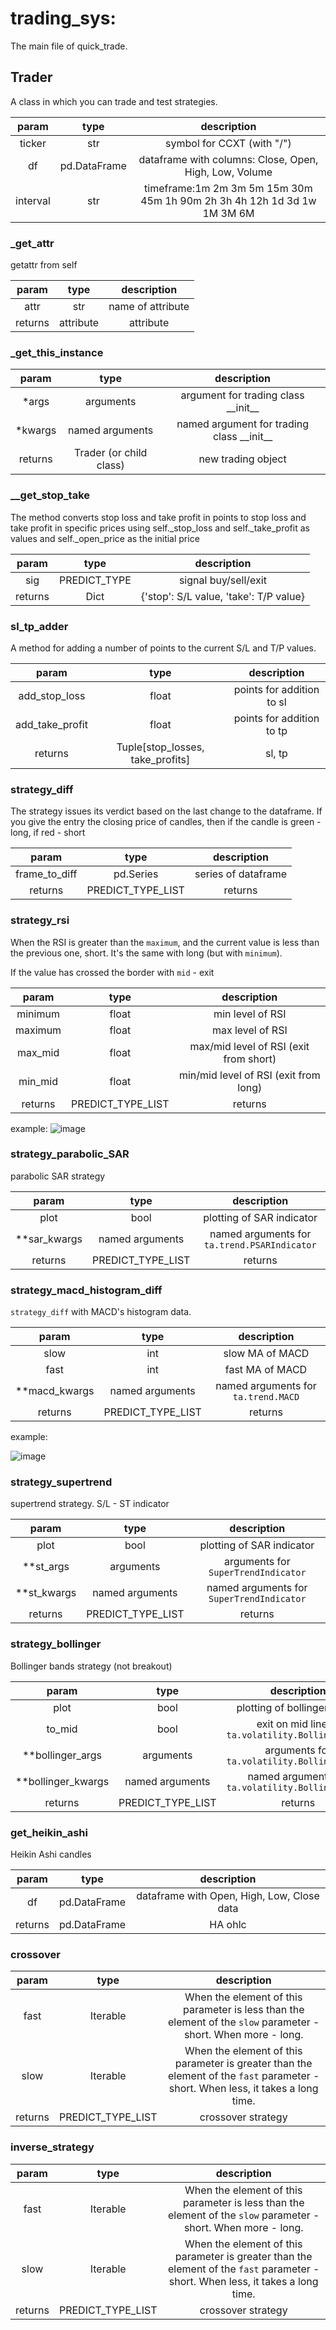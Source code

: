 # trading_sys:
The main file of quick_trade.

## Trader
A class in which you can trade and test strategies.

| param | type | description |
|:---:|:---:|:---:|
|ticker|str|symbol for CCXT (with "/")|
|df|pd.DataFrame|dataframe with columns: Close, Open, High, Low, Volume|
|interval|str| timeframe:1m 2m 3m 5m 15m 30m 45m 1h 90m 2h 3h 4h 12h 1d 3d 1w 1M 3M 6M|


### _get_attr
getattr from self

| param | type | description |
|:---:|:---:|:---:|
|attr|str|name of attribute|
|returns|attribute|attribute|

### _get_this_instance

| param | type | description |
|:---:|:---:|:---:|
|*args|arguments|argument for trading class \_\_init__|
|*kwargs|named arguments|named argument for trading class \_\_init__|
|returns|Trader (or child class)|new trading object|

### __get_stop_take
The method converts stop loss and take profit
in points to stop loss and take profit in 
specific prices using self._stop_loss and 
self._take_profit as values and self._open_price 
as the initial price

| param | type | description |
|:---:|:---:|:---:|
|sig|PREDICT_TYPE|signal buy/sell/exit|
|returns|Dict|{'stop': S/L value, 'take': T/P value}|


### sl_tp_adder
A method for adding a number of points to
the current S/L and T/P values.

| param  | type | description |
| :---: | :---: | :---: |
| add_stop_loss | float | points for addition to sl |
| add_take_profit | float | points for addition to tp |
| returns | Tuple\[stop_losses, take_profits] | sl, tp |

### strategy_diff
The strategy issues its verdict based on the last change to the dataframe.
If you give the entry the closing price of candles, then if the candle is green - long, if red - short

| param  | type | description |
| :---: | :---: | :---: |
| frame_to_diff | pd.Series | series of dataframe |
| returns | PREDICT_TYPE_LIST | returns |

### strategy_rsi
When the RSI is greater than the ```maximum```, and the current value 
is less than the previous one, short. It's the same with long (but with ```minimum```).

If the value has crossed the border with ```mid``` - exit

| param  | type | description |
| :---: | :---: | :---: |
| minimum | float | min level of RSI |
| maximum | float | max level of RSI |
| max_mid | float | max/mid level of RSI (exit from short) |
| min_mid | float | min/mid level of RSI (exit from long) |
| returns | PREDICT_TYPE_LIST | returns |

example:
![image](https://github.com/VladKochetov007/quick_trade/blob/master/docs/rsi_strat_example.jpg?raw=true)

### strategy_parabolic_SAR
parabolic SAR strategy

| param  | type | description |
| :---: | :---: | :---: |
| plot | bool | plotting of SAR indicator |
| **sar_kwargs | named arguments | named arguments for ```ta.trend.PSARIndicator``` |
| returns | PREDICT_TYPE_LIST | returns |

### strategy_macd_histogram_diff
```strategy_diff``` with MACD's histogram data.

| param  | type | description |
| :---: | :---: | :---: |
| slow | int | slow MA of MACD |
| fast | int | fast MA of MACD |
| **macd_kwargs | named arguments | named arguments for ```ta.trend.MACD``` |
| returns | PREDICT_TYPE_LIST | returns |

example:

![image](https://github.com/VladKochetov007/quick_trade/blob/master/docs/macd_diff_example.jpg?raw=true)

### strategy_supertrend
supertrend strategy. S/L - ST indicator

| param  | type | description |
| :---: | :---: | :---: |
| plot | bool | plotting of SAR indicator |
| **st_args | arguments | arguments for ```SuperTrendIndicator``` |
| **st_kwargs | named arguments | named arguments for ```SuperTrendIndicator``` |
| returns | PREDICT_TYPE_LIST | returns |

### strategy_bollinger
Bollinger bands strategy (not breakout)

| param  | type | description |
| :---: | :---: | :---: |
| plot | bool | plotting of bollinger bands |
| to_mid | bool | exit on mid line of ```ta.volatility.BollingerBands``` |
| **bollinger_args | arguments | arguments for ```ta.volatility.BollingerBands``` |
| **bollinger_kwargs | named arguments | named arguments for ```ta.volatility.BollingerBands``` |
| returns | PREDICT_TYPE_LIST | returns |

### get_heikin_ashi
Heikin Ashi candles

| param  | type | description |
| :---: | :---: | :---: |
| df | pd.DataFrame | dataframe with Open, High, Low, Close data |
| returns | pd.DataFrame | HA ohlc |

### crossover

| param  | type | description |
| :---: | :---: | :---: |
| fast | Iterable | When the element of this parameter is less than the element of the ```slow``` parameter - short. When more - long. |
| slow | Iterable | When the element of this parameter is greater than the element of the ```fast``` parameter - short. When less, it takes a long time. |
| returns | PREDICT_TYPE_LIST | crossover  strategy |

### inverse_strategy

| param  | type | description |
| :---: | :---: | :---: |
| fast | Iterable | When the element of this parameter is less than the element of the ```slow``` parameter - short. When more - long. |
| slow | Iterable | When the element of this parameter is greater than the element of the ```fast``` parameter - short. When less, it takes a long time. |
| returns | PREDICT_TYPE_LIST | crossover  strategy |

